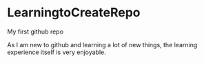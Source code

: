 # LearningtoCreateRepo
My first github repo 

As I am new to github and learning a lot of new things, the learning experience itself is very enjoyable. 
